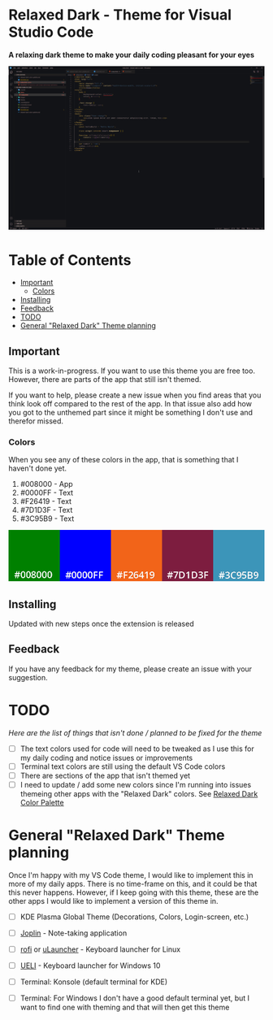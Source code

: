 # Relaxed Dark - Theme for Visual Studio Code
**A relaxing dark theme to make your daily coding pleasant for your eyes**

![Screenshot](/images/relaxed-dark-html.png)

# Table of Contents
- [Important](#important)
    - [Colors](#colors)
- [Installing](#installing)
- [Feedback](#feedback)
- [TODO](#todo)
- [General "Relaxed Dark" Theme planning](#general-relaxed-dark-theme-planning)

## Important
This is a work-in-progress. If you want to use this theme you are free too. However, there are parts of the app that still isn't themed.

If you want to help, please create a new issue when you find areas that you think look off compared to the rest of the app. In that issue also add how you got to the unthemed part since it might be something I don't use and therefor missed. 

### Colors
When you see any of these colors in the app, that is something that I haven't done yet.

1. #008000 - App
2. #0000FF - Text
3. #F26419 - Text
4. #7D1D3F - Text
5. #3C95B9 - Text

![Colors](/images/not-themed.png)

## Installing
Updated with new steps once the extension is released

## Feedback
If you have any feedback for my theme, please create an issue with your suggestion. 

# TODO
_Here are the list of things that isn't done / planned to be fixed for the theme_   

- [ ] The text colors used for code will need to be tweaked as I use this for my daily coding and notice issues or improvements
- [ ] Terminal text colors are still using the default VS Code colors
- [ ] There are sections of the app that isn't themed yet
- [ ] I need to update / add some new colors since I'm running into issues themeing other apps with the "Relaxed Dark" colors. See [Relaxed Dark Color Palette](https://github.com/TobiasDev/relaxed-dark-vs-code/blob/main/relaxed-dark-color-palette.md)

# General "Relaxed Dark" Theme planning
Once I'm happy with my VS Code theme, I would like to implement this in more of my daily apps. There is no time-frame on this, and it could be that this never happens. However, if I keep going with this theme, these are the other apps I would like to implement a version of this theme in.   

- [ ] KDE Plasma Global Theme (Decorations, Colors, Login-screen, etc.)
- [ ] [Joplin](https://github.com/laurent22/joplin) - Note-taking application
- [ ] [rofi](https://github.com/davatorium/rofi) or [uLauncher](https://github.com/Ulauncher/Ulauncher) - Keyboard launcher for Linux
- [ ] [UELI](https://github.com/oliverschwendener/ueli) - Keyboard launcher for Windows 10
- [ ] Terminal: Konsole (default terminal for KDE)
- [ ] Terminal: For Windows I don't have a good default terminal yet, but I want to find one with theming and that will then get this theme




